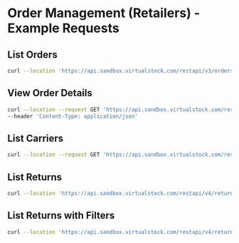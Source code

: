 # Order Management (Retailers) - Example Requests

## List Orders

```bash
curl --location 'https://api.sandbox.virtualstock.com/restapi/v3/orders/?format=json'
```

## View Order Details

```bash
curl --location --request GET 'https://api.sandbox.virtualstock.com/restapi/v4/orders/ORDER_URI/?format=json' \
--header 'Content-Type: application/json'
```

## List Carriers

```bash
curl --location --request GET 'https://api.sandbox.virtualstock.com/restapi/v4/order-tracking-carriers/?format=json'
```

## List Returns

```bash
curl --location 'https://api.sandbox.virtualstock.com/restapi/v4/returns/?format=json'
```

## List Returns with Filters

```bash
curl --location 'https://api.sandbox.virtualstock.com/restapi/v4/returns/?page=1&offset=0&limit=15&supplier_uuid=a8d85658-c168-4991-821d-38ccd9386521&return_status=RMA_REJ&from_date=2024-06-19&to_date=2024-06-19&format=json'
```
